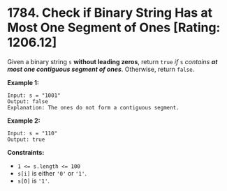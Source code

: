 # 1784. Check if Binary String Has at Most One Segment of Ones [Rating: 1206.12]

Given a binary string `s` **without leading zeros**, return `true` *if* `s` *contains **at most one contiguous segment of ones***. Otherwise, return `false`.

 

**Example 1:**

```
Input: s = "1001"
Output: false
Explanation: The ones do not form a contiguous segment.
```

**Example 2:**

```
Input: s = "110"
Output: true
```

 

**Constraints:**

- `1 <= s.length <= 100`
- `s[i]` is either `'0'` or `'1'`.
- `s[0]` is `'1'`.

